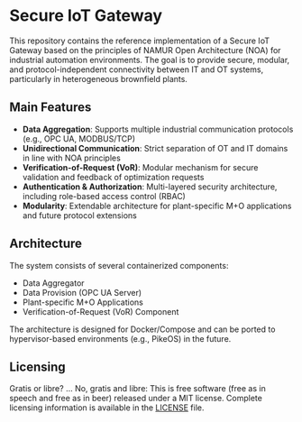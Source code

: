 **Secure IoT Gateway**
=======================

This repository contains the reference implementation of a Secure IoT Gateway based on the principles of NAMUR Open Architecture (NOA) for industrial automation environments. The goal is to provide secure, modular, and protocol-independent connectivity between IT and OT systems, particularly in heterogeneous brownfield plants.

## Main Features

- **Data Aggregation**: Supports multiple industrial communication protocols (e.g., OPC UA, MODBUS/TCP)
- **Unidirectional Communication**: Strict separation of OT and IT domains in line with NOA principles
- **Verification-of-Request (VoR)**: Modular mechanism for secure validation and feedback of optimization requests
- **Authentication & Authorization**: Multi-layered security architecture, including role-based access control (RBAC)
- **Modularity**: Extendable architecture for plant-specific M+O applications and future protocol extensions

## Architecture

The system consists of several containerized components:
- Data Aggregator
- Data Provision (OPC UA Server)
- Plant-specific M+O Applications
- Verification-of-Request (VoR) Component

The architecture is designed for Docker/Compose and can be ported to hypervisor-based environments (e.g., PikeOS) in the future.


**Licensing**
------------------
Gratis or libre? ... No, gratis and libre:
This is free software (free as in speech and free as in beer) released under a MIT license. Complete licensing information is available in the [LICENSE](./LICENSE) file.
